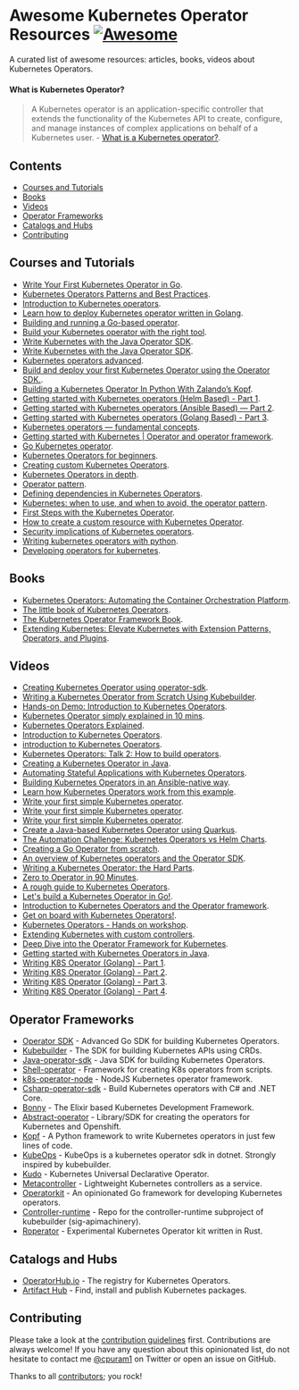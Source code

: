 # Awesome Kubernetes Operator Resources [![Awesome](https://cdn.rawgit.com/sindresorhus/awesome/d7305f38d29fed78fa85652e3a63e154dd8e8829/media/badge.svg)](https://github.com/sindresorhus/awesome)

A curated list of awesome resources: articles, books, videos about Kubernetes Operators.

#### What is Kubernetes Operator?
> A Kubernetes operator is an application-specific controller that extends the functionality of the Kubernetes API to create, configure, and manage instances of complex applications on behalf of a Kubernetes user. - [What is a Kubernetes operator?](https://www.redhat.com/en/topics/containers/what-is-a-kubernetes-operator#:~:text=A%20Kubernetes%20operator%20is%20an,behalf%20of%20a%20Kubernetes%20user).

## Contents
- [Courses and Tutorials](#courses-and-tutorials)
- [Books](#books)
- [Videos](#videos)
- [Operator Frameworks](#operator-frameworks)
- [Catalogs and Hubs](#catalogs-and-Hubs)
- [Contributing](#contributing)


## Courses and Tutorials
* [Write Your First Kubernetes Operator in Go](https://shahin-mahmud.medium.com/write-your-first-kubernetes-operator-in-go-177047337eae).
* [Kubernetes Operators Patterns and Best Practices](https://developer.ibm.com/articles/kubernetes-operators-patterns-and-best-practices/).
* [ Introduction to Kubernetes operators](https://cognitiveclass.ai/courses/kubernetes-operators-intermediate).
* [Learn how to deploy Kubernetes operator written in Golang](https://docs.ovh.com/sg/en/kubernetes/deploying-go-operator/).
* [Building and running a Go-based operator](https://sdk.operatorframework.io/docs/building-operators/golang/tutorial/).
* [Build your Kubernetes operator with the right tool](https://cloud.redhat.com/blog/build-your-kubernetes-operator-with-the-right-tool).
* [Write Kubernetes with the Java Operator SDK](https://developers.redhat.com/articles/2022/02/15/write-kubernetes-java-java-operator-sdk).
* [Write Kubernetes with the Java Operator SDK](https://developers.redhat.com/articles/2022/02/15/write-kubernetes-java-java-operator-sdk).
* [Kubernetes operators advanced](https://courses.cognitiveclass.ai/courses/course-v1:IBM+CO0302EN+v1/course/).
* [Build and deploy your first Kubernetes Operator using the Operator SDK.](https://medium.com/faun/writing-your-first-kubernetes-operator-8f3df4453234).
* [Building a Kubernetes Operator In Python With Zalando’s Kopf](https://medium.com/swlh/building-a-kubernetes-operator-in-python-with-zalandos-kopf-37c311d8edff).
* [Getting started with Kubernetes operators (Helm Based) - Part 1](https://www.velotio.com/engineering-blog/getting-started-with-kubernetes-operators-helm-based-part-1).
* [Getting started with Kubernetes operators (Ansible Based) — Part 2](https://medium.com/velotio-perspectives/getting-started-with-kubernetes-operators-ansible-based-part-2-472eb0d453b7).
* [Getting started with Kubernetes operators (Golang Based) - Part 3](https://www.velotio.com/engineering-blog/getting-started-with-kubernetes-operators-golang-based-part-3).
* [Kubernetes operators — fundamental concepts](https://medium.com/@vivek-syngh/kubernetes-operators-fundamental-concepts-f9671597acfd).
* [Getting started with Kubernetes | Operator and operator framework](https://medium.com/@alibaba-cloud/getting-started-with-kubernetes-operator-and-operator-framework-8fe406985e34).
* [Go Kubernetes operator](https://medium.com/techlogs/go-kubernetes-operator-963461e528c5).
* [Kubernetes Operators for beginners](https://medium.com/@truestorydavestorey/kubernetes-operators-for-beginners-8f53ead07097).
* [Creating custom Kubernetes Operators](https://www.weave.works/blog/creating-custom-kubernetes-operators).
* [Kubernetes Operators in depth](https://www.infoq.com/articles/kubernetes-operators-in-depth/).
* [Operator pattern](https://kubernetes.io/docs/concepts/extend-kubernetes/operator/).
* [Defining dependencies in Kubernetes Operators](http://heidloff.net/article/defining-dependencies-kubernetes-operators/).
* [Kubernetes: when to use, and when to avoid, the operator pattern](https://thenewstack.io/kubernetes-when-to-use-and-when-to-avoid-the-operator-pattern/).
* [First Steps with the Kubernetes Operator](https://dzone.com/articles/first-steps-with-the-kubernetes-operator).
* [How to create a custom resource with Kubernetes Operator](https://codilime.com/blog/how-to-create-a-custom-resource-with-kubernetes-operator/).
* [Security implications of Kubernetes operators](https://snyk.io/blog/security-implications-of-kubernetes-operators/).
* [Writing kubernetes operators with python](https://www.spectrocloud.com/blog/writing-kubernetes-operators-with-python/).
* [Developing operators for kubernetes](https://www.maibornwolff.de/en/know-how/developing-operators-for-kubernetes/).

## Books
* [Kubernetes Operators: Automating the Container Orchestration Platform](https://www.oreilly.com/library/view/kubernetes-operators/9781492048039/).
* [The little book of Kubernetes Operators](https://leanpub.com/the-little-book-of-kubernetes-operators).
* [The Kubernetes Operator Framework Book](https://www.amazon.com/Kubernetes-Operator-Framework-Book-management/dp/1803232854).
* [Extending Kubernetes: Elevate Kubernetes with Extension Patterns, Operators, and Plugins](https://www.amazon.com/Extending-Kubernetes-Extension-Patterns-Operators/dp/1484270940).


## Videos
* [Creating Kubernetes Operator using operator-sdk](https://www.youtube.com/watch?v=FHjLL5e7h00).
* [Writing a Kubernetes Operator from Scratch Using Kubebuilder](https://www.youtube.com/watch?v=LLVoyXjYlYM).
* [Hands-on Demo: Introduction to Kubernetes Operators](https://www.youtube.com/watch?v=wDLbqlEHuBc).
* [Kubernetes Operator simply explained in 10 mins](https://www.youtube.com/watch?v=ha3LjlD6g7g).
* [Kubernetes Operators Explained](https://www.youtube.com/watch?v=i9V4oCa5f9I).
* [Introduction to Kubernetes Operators](https://developer.ibm.com/articles/introduction-to-kubernetes-operators/).
* [introduction to Kubernetes Operators](https://www.youtube.com/watch?v=KRNlDQTeFKs).
* [Kubernetes Operators: Talk 2: How to build operators](https://www.redhat.com/en/about/videos/kubernetes-operators-talk-2-how-to-build-operators).
* [Creating a Kubernetes Operator in Java](https://dzone.com/articles/creating-a-kubernetes-operator-in-java-video).
* [Automating Stateful Applications with Kubernetes Operators](https://www.openstack.org/videos/summits/berlin-2018/automating-stateful-applications-with-kubernetes-operators).
* [Building Kubernetes Operators in an Ansible-native way](https://chrisshort.net/video/building-kubernetes-operators-ansible-native-way/).
* [Learn how Kubernetes Operators work from this example](https://www.theserverside.com/blog/Coffee-Talk-Java-News-Stories-and-Opinions/kubernetes-operators-example-tutorial-k8s-docker-mariadb).
* [Write your first simple Kubernetes operator](https://suedbroecker.net/2021/02/05/write-your-first-simple-kubernetes-operator/).
* [Write your first simple Kubernetes operator](https://suedbroecker.net/2021/02/05/write-your-first-simple-kubernetes-operator/).
* [Write your first simple Kubernetes operator](https://suedbroecker.net/2021/02/05/write-your-first-simple-kubernetes-operator/).
* [Create a Java-based Kubernetes Operator using Quarkus](https://www.youtube.com/watch?v=s56LRtdbSB4).
* [The Automation Challenge: Kubernetes Operators vs Helm Charts](https://www.youtube.com/watch?v=HGHYD7ejBBs).
* [Creating a Go Operator from scratch](https://www.youtube.com/watch?v=Uu9fwiJBckw).
* [An overview of Kubernetes operators and the Operator SDK](https://www.youtube.com/watch?v=huX6Sk1lKAY).
* [Writing a Kubernetes Operator: the Hard Parts](https://www.youtube.com/watch?v=wMqzAOp15wo).
* [Zero to Operator in 90 Minutes](https://www.youtube.com/watch?v=KBTXBUVNF2I).
* [A rough guide to Kubernetes Operators](https://www.youtube.com/watch?v=NfxQb--4Wng).
* [Let's build a Kubernetes Operator in Go!](https://www.youtube.com/watch?v=8Ex7ybi273g&t=328s).
* [Introduction to Kubernetes Operators and the Operator framework](https://www.youtube.com/watch?v=pTbuHoMp68s).
* [Get on board with Kubernetes Operators!](https://www.youtube.com/watch?v=JNDjE9-2Bg4).
* [Kubernetes Operators - Hands on workshop](https://www.youtube.com/watch?v=bWc2D1NSVPQ).
* [Extending Kubernetes with custom controllers](https://www.youtube.com/watch?v=-MawbsIDSk8).
* [Deep Dive into the Operator Framework for Kubernetes](https://www.youtube.com/watch?v=8_DaCcRMp5I).
* [Getting started with Kubernetes Operators in Java](https://www.youtube.com/watch?v=1kePLR2abno).
* [Writing K8S Operator (Golang) - Part 1](https://www.youtube.com/watch?v=89PdRvRUcPU).
* [Writing K8S Operator (Golang) - Part 2](https://www.youtube.com/watch?v=MOutOgdXfnA).
* [Writing K8S Operator (Golang) - Part 3](https://www.youtube.com/watch?v=Wtyj0V4Inmg).
* [Writing K8S Operator (Golang) - Part 4](https://www.youtube.com/watch?v=BnzfUWQHDzA).

## Operator Frameworks
* [Operator SDK](https://github.com/operator-framework/operator-sdk) - Advanced Go SDK for building Kubernetes Operators.
* [Kubebuilder](https://github.com/kubernetes-sigs/kubebuilder) - The SDK for building Kubernetes APIs using CRDs.
* [Java-operator-sdk](https://github.com/ContainerSolutions/java-operator-sdk) - Java SDK for building Kubernetes Operators.
* [Shell-operator](https://github.com/flant/shell-operator) - Framework for creating K8s operators from scripts.
* [k8s-operator-node](https://github.com/flant/shell-operator) - NodeJS Kubernetes operator framework.
* [Csharp-operator-sdk](https://github.com/falox/csharp-operator-sdk) - Build Kubernetes operators with C# and .NET Core.
* [Bonny](https://github.com/coryodaniel/bonny) - The Elixir based Kubernetes Development Framework.
* [Abstract-operator](https://github.com/jvm-operators/abstract-operator) - Library/SDK for creating the operators for Kubernetes and Openshift.
* [Kopf](https://github.com/zalando-incubator/kopf) - A Python framework to write Kubernetes operators in just few lines of code.
* [KubeOps](https://github.com/buehler/dotnet-operator-sdk) - KubeOps is a kubernetes operator sdk in dotnet. Strongly inspired by kubebuilder.
* [Kudo](https://github.com/kudobuilder/kudo) - Kubernetes Universal Declarative Operator.
* [Metacontroller](https://github.com/GoogleCloudPlatform/metacontroller) - Lightweight Kubernetes controllers as a service.
* [Operatorkit](https://github.com/giantswarm/operatorkit) - An opinionated Go framework for developing Kubernetes operators.
* [Controller-runtime](https://github.com/kubernetes-sigs/controller-runtime) - Repo for the controller-runtime subproject of kubebuilder (sig-apimachinery).
* [Roperator](https://github.com/psFried/roperator) - Experimental Kubernetes Operator kit written in Rust.

## Catalogs and Hubs
* [OperatorHub.io](https://operatorhub.io/) - The registry for Kubernetes Operators.
* [Artifact Hub](https://artifacthub.io/packages/search?operators=true&sort=relevance&page=1) - Find, install and publish Kubernetes packages.


## Contributing

Please take a look at the [contribution guidelines](CONTRIBUTING.md) first. Contributions are always welcome!
If you have any question about this opinionated list, do not hesitate to contact me [@cpuram1](https://twitter.com/cpuram1) on Twitter or open an issue on GitHub.

Thanks to all [contributors](https://github.com/calvin-puram/awesome-kubernetes-operator-resources/graphs/contributors); you rock!

